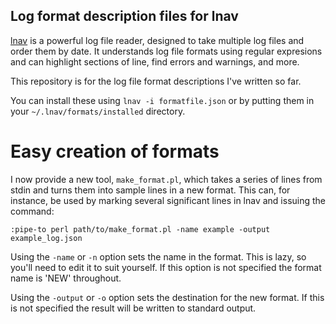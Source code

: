 ## Log format description files for lnav

[lnav](https://lnav.org) is a powerful log file reader, designed to take
multiple log files and order them by date.  It understands log file formats
using regular expresions and can highlight sections of line, find errors
and warnings, and more.

This repository is for the log file format descriptions I've written so far.

You can install these using `lnav -i formatfile.json` or by putting them
in your `~/.lnav/formats/installed` directory.

# Easy creation of formats

I now provide a new tool, `make_format.pl`, which takes a series of lines from
stdin and turns them into sample lines in a new format.  This can, for
instance, be used by marking several significant lines in lnav and issuing the
command:

`:pipe-to perl path/to/make_format.pl -name example -output example_log.json`

Using the `-name` or `-n` option sets the name in the format.  This is lazy,
so you'll need to edit it to suit yourself.  If this option is not specified
the format name is 'NEW' throughout.

Using the `-output` or `-o` option sets the destination for the new format.
If this is not specified the result will be written to standard output.
